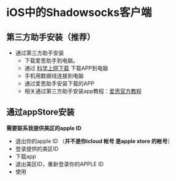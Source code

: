 # iOS中的Shadowsocks客户端



## 第三方助手安装（推荐）
* 通过第三方助手安装
  * 下载爱思助手到电脑。
  * 通过 [科学上网下载](https://www.kxsw.cf/guide/ss.ipa)   下载APP到电脑
  * 手机用数据线连接到电脑
  * 通过爱思助手安装下载的APP
  * 相关通过第三方助手安装app教程：[爱思官方教程](https://www.i4.cn/news_detail_3339.html)



## 通过appStore安装
**需要联系我提供美区的apple ID**
* 退出你的apple ID （**并不是你icloud 帐号 是apple store 的帐号**）
* 登录提供的美区ID
* 下载app
* 退出美区ID，重新登录你的APPLE ID
* 使用

 


